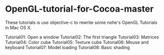 OpenGL-tutorial-for-Cocoa-master
================================

These tutorials is use objective-c to rewrite some nehe's OpenGL Tutorials in Mac OS X.

Tutorial01: Open a window
Tutorial02: The first triangle
Tutorial03: Matrices
Tutorial04: Color cube
Tutorial05: Texture cube
Tutorial06: Mouse and keyboard
Tutorial07: Model loading
Tutorial08: Basic shading
